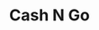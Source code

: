 ---
title: Cash N Go
slug: cash-n-go
updated-on: '2024-05-30T13:44:31.749Z'
created-on: '2024-05-30T13:41:46.671Z'
published-on: '2024-05-30T13:54:32.469Z'
f_city-state-2:
- cms/city/riverside-ca.md
- cms/city/laurel-md.md
- cms/city/taylor-mi.md
- cms/city/sinton-tx.md
- cms/city/victoria-tx.md
- cms/city/beeville-tx.md
- cms/city/brownsville-tx.md
- cms/city/leesburg-va.md
- cms/city/wichita-falls-tx.md
- cms/city/corpus-christi-tx.md
- cms/city/hwy-glen-burnie-md.md
f_locations:
- cms/payday-loan/cash-n-go-8000.md
- cms/payday-loan/cash-n-go-8001.md
- cms/payday-loan/cash-n-go-8002.md
- cms/payday-loan/cash-n-go-8003.md
- cms/payday-loan/cash-n-go-8004.md
- cms/payday-loan/cash-n-go-8005.md
- cms/payday-loan/cash-n-go-8006.md
- cms/payday-loan/cash-n-go-8007.md
- cms/payday-loan/cash-n-go-8008.md
- cms/payday-loan/cash-n-go-8009.md
- cms/payday-loan/cash-n-go-8010.md
- cms/payday-loan/cash-n-go-8011.md
f_states:
- cms/state/california.md
- cms/state/maryland.md
- cms/state/michigan.md
- cms/state/texas.md
- cms/state/virginia.md
layout: '[company].html'
tags: company
---